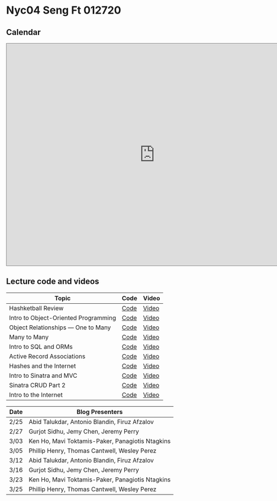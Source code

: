 # Nyc04 Seng Ft 012720

## Calendar

<iframe src="https://calendar.google.com/calendar/embed?height=600&amp;wkst=1&amp;bgcolor=%23ffffff&amp;ctz=America%2FNew_York&amp;src=ZmxhdGlyb25zY2hvb2wuY29tX2JlYXQ4Y3BlbTlwamxyZHRjazk4bW03YXFvQGdyb3VwLmNhbGVuZGFyLmdvb2dsZS5jb20&amp;src=ZmxhdGlyb25zY2hvb2wuY29tX2cwMzNsaGIwbGR0Ymx1ZDA3aGZlaXVsaWJrQGdyb3VwLmNhbGVuZGFyLmdvb2dsZS5jb20&amp;color=%23B08B59&amp;color=%23A87070&amp;mode=WEEK&amp;showTitle=0&amp;showDate=1&amp;showPrint=0&amp;showTabs=1&amp;showCalendars=1" style="border:solid 1px #777" width="800" height="600" frameborder="0" scrolling="no"></iframe>

## Lecture code and videos

| Topic            | Code                | Video                |
| -----            | ----                | -----                |
| Hashketball Review | [Code][hashketball-code] | [Video][hashketball-video] |
| Intro to Object-Oriented Programming | [Code][intro-object-oriented-programming-code] | [Video][intro-object-oriented-programming-video] |
| Object Relationships — One to Many | [Code][object-relationships-one-many-code] | [Video][object-relationships-one-many-video] |
| Many to Many | [Code][many-to-many-code] | [Video][many-to-many-video] |
| Intro to SQL and ORMs | [Code][intro-sql-orms-code] | [Video][intro-sql-orms-video] |
| Active Record Associations | [Code][active-record-associations-code] | [Video][active-record-associations-video] |
| Hashes and the Internet | [Code][hashes-internet-code] | [Video][hashes-internet-video] |
| Intro to Sinatra and MVC | [Code][intro-to-sinatra-&-mvc-code] | [Video][intro-to-sinatra-&-mvc-video] |
| Sinatra CRUD Part 2 | [Code][sinatra-crud-part-2-code] | [Video][sinatra-crud-part-2-video] |
| Intro to the Internet | [Code][intro-internet-code] | [Video][intro-internet-video] |

[hashketball-code]: https://github.com/learn-co-students/nyc-dumbo-se-012720/tree/master/01-hashketball
[hashketball-video]: http://youtu.be/aI6hJ5XQo1U

[object-relationships-one-many-code]: https://github.com/learn-co-students/nyc-dumbo-se-012720/tree/master/03-one-to-many/
[object-relationships-one-many-video]: http://youtu.be/7NtpXGzwri8

[intro-object-oriented-programming-code]: https://github.com/learn-co-students/nyc-dumbo-se-012720/tree/master/02-oo/
[intro-object-oriented-programming-video]: http://youtu.be/oMOFC8kYet0

[many-to-many-code]: https://github.com/learn-co-students/nyc-dumbo-se-012720/tree/master/04-many-to-many/
[many-to-many-video]: http://youtu.be/HDJP7-9sr5Y

[intro-sql-orms-code]: https://github.com/learn-co-students/nyc-dumbo-se-012720/tree/master/05-sql/
[intro-sql-orms-video]: http://youtu.be/8GGbeM87A1s

[active-record-associations-code]: https://github.com/learn-co-students/nyc-dumbo-se-012720/tree/master/07-active-record-associations
[active-record-associations-video]: https://youtu.be/IAsPiyfb7yw

[hashes-internet-code]: https://github.com/learn-co-students/nyc-dumbo-se-012720/tree/master/08-hashes-internet/
[hashes-internet-video]: http://youtu.be/-2ixdqxdbzY

[sinatra-crud-part-2-code]: https://github.com/learn-co-students/nyc-dumbo-se-012720/tree/master/11-rest/
[sinatra-crud-part-2-video]: http://youtu.be/dQsKAAf_mLA

[intro-internet-code]: https://github.com/learn-co-students/nyc-dumbo-se-012720/tree/master/08.5-rack-internet/
[intro-internet-video]: http://youtu.be/BqUvGBTWZjg

[intro-to-sinatra-&-mvc-code]: https://github.com/learn-co-students/nyc-dumbo-se-012720/tree/master/09-intro-to-sinatra-and-mvc
[intro-to-sinatra-&-mvc-video]: https://youtu.be/IqKX4ob-Ekk


| **Date**      | **Blog Presenters**                                                                                                 |
|-------    |-----------------------------------------------------------------------------------------------------------------------    
|2/25   |Abid Talukdar, Antonio Blandin, Firuz Afzalov
|2/27   |Gurjot Sidhu, Jemy Chen, Jeremy Perry
|3/03   |Ken Ho, Mavi Toktamis-Paker, Panagiotis Ntagkins
|3/05   |Phillip Henry, Thomas Cantwell, Wesley Perez
|3/12    |Abid Talukdar, Antonio Blandin, Firuz Afzalov
|3/16   |Gurjot Sidhu, Jemy Chen, Jeremy Perry
|3/23   |Ken Ho, Mavi Toktamis-Paker, Panagiotis Ntagkins
|3/25   |Phillip Henry, Thomas Cantwell, Wesley Perez
